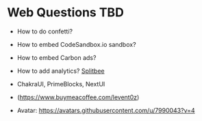 # Web Questions TBD

- How to do confetti?
- How to embed CodeSandbox.io sandbox?
- How to embed Carbon ads?
- How to add analytics? [Splitbee](https://splitbee.io/)

- ChakraUI, PrimeBlocks, NextUI
- (https://www.buymeacoffee.com/levent0z)
- Avatar: https://avatars.githubusercontent.com/u/7990043?v=4